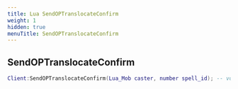 ```yaml
---
title: Lua SendOPTranslocateConfirm
weight: 1
hidden: true
menuTitle: SendOPTranslocateConfirm
---
```

## SendOPTranslocateConfirm
```lua
Client:SendOPTranslocateConfirm(Lua_Mob caster, number spell_id); -- void
```